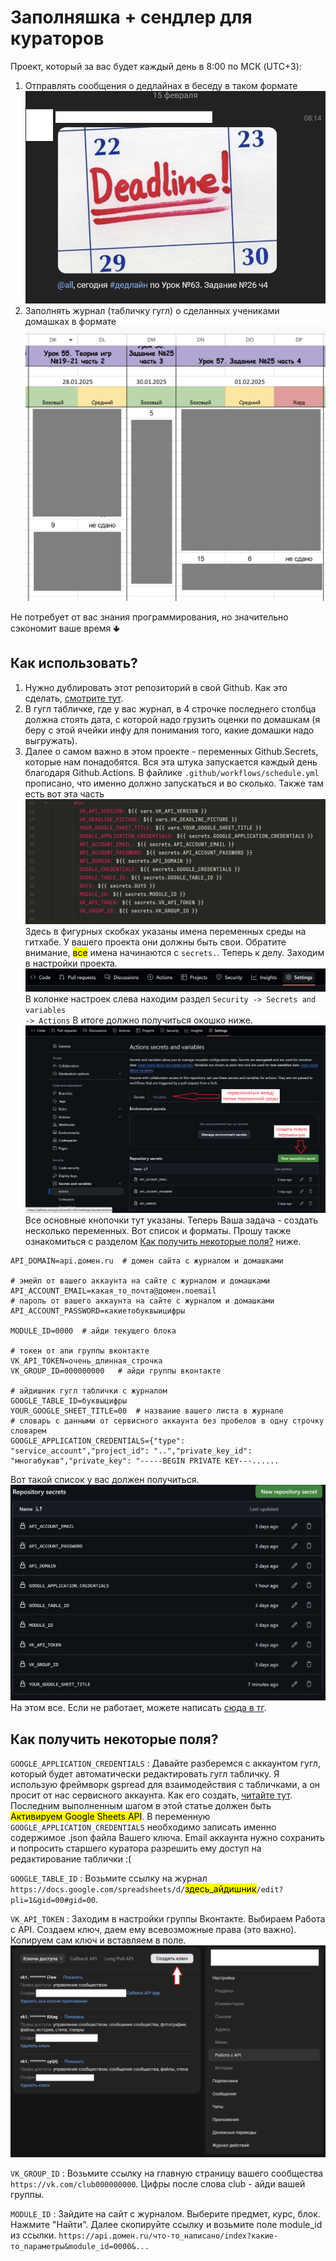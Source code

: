 # Заполняшка + сендлер для кураторов
Проект, который за вас будет каждый день в 8:00 по МСК (UTC+3):
1. Отправлять сообщения о дедлайнах в беседу в таком формате![img.png](_images_for_readme/img_5.png)
2. Заполнять журнал (табличку гугл) о сделанных учениками домашках в формате ![img.png](_images_for_readme/img_6.png)

Не потребует от вас знания программирования, но значительно сэкономит ваше время 🢃
## Как использовать?
1. Нужно дублировать этот репозиторий в свой Github. Как это сделать, [смотрите тут](https://qna.habr.com/q/182561).
2. В гугл табличке, где у вас журнал, в 4 строчке последнего столбца должна стоять дата, с которой надо грузить оценки по домашкам (я беру с этой ячейки инфу для понимания того, какие домашки надо выгружать).
3. Далее о самом важно в этом проекте - переменных Github.Secrets, которые нам понадобятся. 
Вся эта штука запускается каждый день благодаря Github.Actions. В файлике
<code>.github/workflows/schedule.yml</code> прописано, что именно должно 
запускаться и во сколько. Также там есть вот эта часть ![тут картинка](_images_for_readme/img.png) 
Здесь в фигурных скобках указаны имена переменных среды на гитхабе. У вашего проекта они должны быть свои. 
Обратите внимание, <mark>все</mark> имена начинаются с <code>secrets.</code>.
Теперь к делу. Заходим в настройки проекта. ![тут картинка](_images_for_readme/img2.png) В колонке настроек слева находим раздел <code>Security -> Secrets and variables -> Actions</code> В итоге должно получиться окошко ниже.
![img.png](_images_for_readme/img_1.png)
Все основные кнопочки тут указаны. Теперь Ваша задача - создать несколько переменных. Вот список и форматы. Прошу также ознакомиться с разделом [Как получить некоторые поля?](https://github.com/g3co2/autoFLASH/tree/master?tab=readme-ov-file#как-получить-некоторые-поля) ниже.
```dotenv
API_DOMAIN=api.домен.ru  # домен сайта с журналом и домашками

# эмейл от вашего аккаунта на сайте с журналом и домашками
API_ACCOUNT_EMAIL=какая_то_почта@домен.noemail
# пароль от вашего аккаунта на сайте с журналом и домашками
API_ACCOUNT_PASSWORD=какиетобуквыицифры

MODULE_ID=0000  # айди текущего блока

# токен от апи группы вконтакте
VK_API_TOKEN=очень_длинная_строчка
VK_GROUP_ID=000000000   # айди группы вконтакте

# айдишник гугл таблички с журналом
GOOGLE_TABLE_ID=буквыцифры
YOUR_GOOGLE_SHEET_TITLE=00  # название вашего листа в журнале
# словарь с данными от сервисного аккаунта без пробелов в одну строчку словарем
GOOGLE_APPLICATION_CREDENTIALS={"type": "service_account","project_id": "..","private_key_id": "многабукав","private_key": "-----BEGIN PRIVATE KEY---......
```
Вот такой список у вас должен получиться. ![img_1.png](_images_for_readme/img_3.png) На этом все. Если не работает, можете написать [сюда в тг](https://t.me/macarell).
## Как получить некоторые поля?
<code>GOOGLE_APPLICATION_CREDENTIALS</code>
: Давайте разберемся с аккаунтом гугл, который будет автоматически редактировать гугл табличку. Я использую фреймворк gspread для взаимодействия с табличками, а он просит от нас сервисного аккаунта. Как его создать, [читайте тут](https://habr.com/ru/articles/825404/). Последним выполненным шагом в этой статье должен быть <mark>Активируем Google Sheets API</mark>. 
В переменную <code>GOOGLE_APPLICATION_CREDENTIALS</code> необходимо записать именно содержимое .json файла Вашего ключа. 
Email аккаунта нужно сохранить и попросить старшего куратора разрешить ему доступ на редактирование таблички :(

<code>GOOGLE_TABLE_ID</code>
: Возьмите ссылку на журнал `https://docs.google.com/spreadsheets/d/`<mark>здесь_айдишник</mark>`/edit?pli=1&gid=00#gid=00`.

<code>VK_API_TOKEN</code>
: Заходим в настройки группы Вконтакте. Выбираем Работа с API. Создаем ключ, даем ему всевозможные права (это важно). Копируем сам ключ и вставляем в поле.  ![img.png](_images_for_readme/img_4.png)

<code>VK_GROUP_ID</code>
: Возьмите ссылку на главную страницу вашего сообщества `https://vk.com/club000000000`. Цифры после слова club - айди вашей группы.

<code>MODULE_ID</code>
: Зайдите на сайт с журналом. Выберите предмет, курс, блок. Нажмите "Найти". Далее скопируйте ссылку и возьмите поле module_id из ссылки.
`https://api.домен.ru/что-то_написано/index?какие-то_параметры&module_id=0000&...`